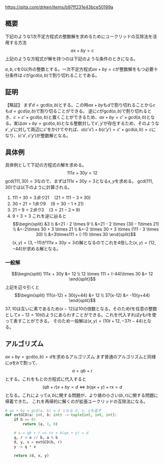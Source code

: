 https://qiita.com/drken/items/b97ff231e43bce50199a
## 概要
下記のような1次不定方程式の整数解を求めるためにユークリッドの互除法を活用する方法
$$
ax + by = c
$$
上記のような方程式が解を持つのは下記のような条件のときになる。

$a, b, c$を0以外の整数とする。一次不定方程式$ax+by=c$が整数解をもつ必要十分条件は $c$が$\textrm{gcd}(a, b)$で割り切れることである。

## 証明
【略証】
まず$d=\textrm{gcd}(a, b)$とする。この時$ax+by$も$d$で割り切れることから$c$も$d=gcd(a, b)$で割り切ることができる。
逆に$c$が$\textrm{gcd}(a, b)$で割り切れるとき、$c=c\prime \times \textrm{gcd}(a, b)$と置くことができるため、$ax+by=c\prime\times gcd(a, b)$となる。実は$ax+by=\textrm{gcd}(a, b)$となる整数対して$x\prime, y\prime$が存在するため、そのような$x\prime, y\prime$に対して両辺に$c\prime$をかけてやれば、$a(c\prime x\prime) + b(c\prime y\prime)=c\prime \times \textrm{gcd}(a, b) = c$になり、$(c\prime x\prime, c\prime y\prime)$が整数解となる。

## 具体例
具体例として下記の方程式の解を求める。
$$111x+30y=12$$
$\textrm{gcd}(111, 30)=3$なので、まずは$111x+30y=3$となる$x, y$を求める。
$\textrm{gcd}(111, 30)$では以下のように計算される。
1. $111 \div 30 = 3 余り 21 \quad (21=111-3\times 30)$
2. $30\div 21=1余り9 \quad (9=30-1\times 21)$
3. $21\div 9=2余り3 \quad (3=21-2\times 9)$
4. $9\div 3=3$
これを逆に辿ると
$$\begin{split}
&3 \\
&=21 - 2 \times 9 \\
&=21 - 2 \times (30 - 1\times 21) \\
&=-2\times 30 + 3 \times 21 \\
&=-2 \times 30 + 3 \times (111 - 3 \times 30) \\
&=3\times111 + (-11) \times 30
\end{split}$$
$(x, y)=(3, -11)$が$111x+30y=3$の解となるのでこれを4倍した$(x, y)=(12, -44)$が求める解となる。

### 一般解
$$\begin{split}
111x + 30y &= 12 \\
12 \times 111 + (-44)\times 30 &= 12
\end{split}$$
上記を辺々引くと
$$\begin{split}
111(x-12) + 30(y+44) &= 12 \\
37(x-12) &= -10(y+44)
\end{split}$$37, 10は互いに素であるため$(x-12)$は10の倍数となる。そのため$t$を任意の整数として$x-12=10t$のようにあらわすことができる。これを代入すれば$y$も$t$を使って表すことができる。
そのため一般解は$(x, y) = (10t + 12, -37t - 44)$となる。

## アルゴリズム
$ax+by=\textrm{gcd}(a, b)=d$を求めるアルゴリズム
まず普通のアルゴリズムと同様に$a$を$b$で割って、
$$a=qb+r$$
とする。これをもとの方程式に代入すると
$$(qb+r)x+by=d \Leftrightarrow b(qx+y)+rx=d$$
となる。これによって$a, b$に関する問題が、より値の小さい$(b, r)$に関する問題に帰着できた。
これを再帰的に解くのが拡張ユークリッドの互除法になる。
```Python
# ax + by = gcd(a, b) = d となる d, x, yを返す
def extGCD(a: int, b: int) -> tuple[int, int, int]:
    if b == 0:
        return (a, 1, 0)

    # a = qb + r => rx + b(qx + y) = d
    q, r = a // b, a % b
    d, y, x = extGCD(b, r)
    y -= q * x

    return (d, x, y)
```
